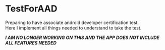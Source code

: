 # TestForAAD
Preparing to have associate android developer certification test.<br>
Here I implement all things needed to understand to take the test.

*****I AM NO LONGER WORKING ON THIS AND THE APP DOES NOT INCLUDE ALL FEATURES NEEDED*****
